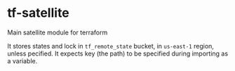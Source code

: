 # tf-satellite
Main satellite module for terraform

It stores states and lock in `tf_remote_state` bucket, in `us-east-1` region, unless pecified. It expects key (the path) to be specified during importing as a variable. 
